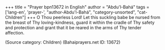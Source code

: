 +++
title = "Prayer bpn13672 in English"
author = "Abdu'l-Bahá"
tags = ['lang-en', 'prayer-', "author-Abdu'l-Bahá", "category-unsorted", "cat-Children"]
+++
O Thou peerless Lord! Let this suckling babe be nursed from the breast of Thy loving-kindness, guard it within the cradle of Thy safety and protection and grant that it be reared in the arms of Thy tender affection.

(Source category: Children)
(Bahaiprayers.net ID: 13672)
